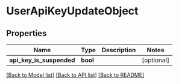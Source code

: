 # UserApiKeyUpdateObject

## Properties
Name | Type | Description | Notes
------------ | ------------- | ------------- | -------------
**api_key_is_suspended** | **bool** |  | [optional] 

[[Back to Model list]](../README.md#documentation-for-models) [[Back to API list]](../README.md#documentation-for-api-endpoints) [[Back to README]](../README.md)

